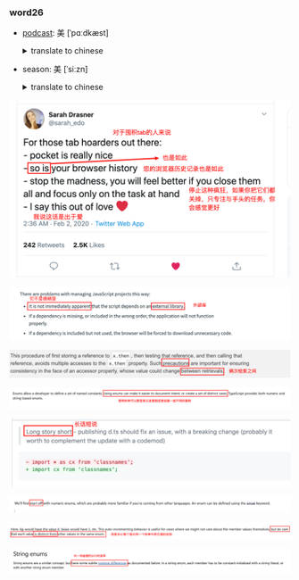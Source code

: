 ### word26
* [podcast](http://www.youdao.com/w/eng/podcast/#keyfrom=dict2.index): 美 [ˈpɑːdkæst]
  <details>
    <summary>translate to chinese</summary>

    n. 博客
  </details>
* season: 美 [ˈsiːzn] 
  <details>
    <summary>translate to chinese</summary>

    n. 时期；季节；**赛季**；  
    vt. 给...调味；使适应；  
    vi. 变得成熟；变干燥  
    * [kick off](http://www.youdao.com/w/eng/kick%20off/#keyfrom=dict2.index): 开始；开始干某事；开球  
    * brand-new: 崭新的；全新的
    ![](https://raw.githubusercontent.com/wangkaiwd/drawing-bed/master/20200521100024.png)
    kicking off a brand-new season of the podcast: 开启全新一季的播客
  </details>

![](https://raw.githubusercontent.com/wangkaiwd/drawing-bed/master/2020052311555949.png)

![](https://raw.githubusercontent.com/wangkaiwd/drawing-bed/master/20200523165937.png)

![](https://raw.githubusercontent.com/wangkaiwd/drawing-bed/master/20200524003053.png)

![](https://raw.githubusercontent.com/wangkaiwd/drawing-bed/master/20200526212108.png)

![](https://raw.githubusercontent.com/wangkaiwd/drawing-bed/master/20200526221026.png)

![](https://raw.githubusercontent.com/wangkaiwd/drawing-bed/master/20200526212339.png)

![](https://raw.githubusercontent.com/wangkaiwd/drawing-bed/master/20200526213711.png)

![](https://raw.githubusercontent.com/wangkaiwd/drawing-bed/master/20200526214148.png)
